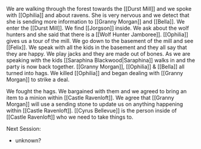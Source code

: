 We are walking through the forest towards the [[Durst Mill]] and we spoke with [[Ophilia]] and about ravens. She is very nervous and we detect that she is sending more information to [[Granny Morgan]] and [[Bella]]. We enter the [[Durst Mill]]. We find [[Jorgson]] inside. We ask about the wolf hunters and she said that there is a [[Wolf Hunter Jamboree]]. [[Ophilia]] gives us a tour of the mill. We go down to the basement of the mill and see [[Felix]]. We speak with all the kids in the basement and they all say that they are happy. We play jacks and they are made out of bones. As we are speaking with the kids [[Saraphina Blackwood|Saraphina]] walks in and the party is now back together. [[Granny Morgan]], [[Ophilia]] & [[Bella]] all turned into hags. We killed [[Ophilia]] and began dealing with [[Granny Morgan]] to strike a deal.

We fought the hags. We bargained with them and we agreed to bring an item to a minion within [[Castle Ravenloft]]. We agree that [[Granny Morgan]] will use a sending stone to update us on anything happening within [[Castle Ravenloft]]. [[Cyrus Bellevue]] is the person inside of [[Castle Ravenloft]] who we need to take things to.

Next Session:
- unknown?